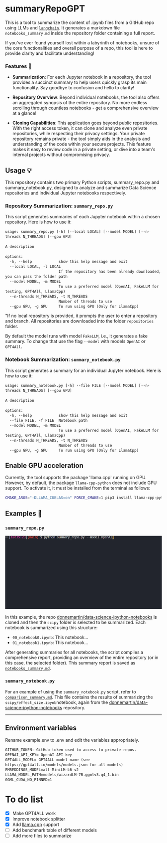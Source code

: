 # summaryRepoGPT
This is a tool to summarize the content of .ipynb files from a GitHub repo using LLMs and  [`langchain`](https://github.com/hwchase17/langchain). It generates a markdown file `notebooks_summary.md` inside the repository folder containing a full report.

If you've ever found yourself lost within a labyrinth of notebooks, unsure of the core functionalities and overall purpose of a repo, this tool is here to provide clarity and facilitate understanding!


### Features 🚀
- **Summarization**: For each Jupyter notebook in a repository, the tool provides a succinct summary to help users quickly grasp its main functionality. Say goodbye to confusion and hello to clarity!

- **Repository Overview**: Beyond individual notebooks, the tool also offers an aggregated synopsis of the entire repository. No more endless scrolling through countless notebooks - get a comprehensive overview at a glance!

- **Cloning Capabilities**: This application goes beyond public repositories. With the right access token, it can clone and analyze even private repositories, while respecting their privacy settings. Your private repository remains private - the tool simply aids in the analysis and understanding of the code within your secure projects. This feature makes it easy to review code in a private setting, or dive into a team's internal projects without compromising privacy.

## Usage 💡
This repository contains two primary Python scripts, summary_repo.py and summary_notebook.py, designed to analyze and summarize Data Science repositories and individual Jupyter notebooks respectively.

### Repository Summarization: `summary_repo.py`
This script generates summaries of each Jupyter notebook within a chosen repository. Here is how to use it:
```
usage: summary_repo.py [-h] [--local LOCAL] [--model MODEL] [--n-threads N_THREADS] [--gpu GPU]

A description

options:
  -h, --help            show this help message and exit
  --local LOCAL, -l LOCAL
                        If the repository has been already downloaded, you can pass the folder path
  --model MODEL, -m MODEL
                        To use a preferred model (OpenAI, FakeLLM for testing, GPT4All, LlamaCpp)
  --n-threads N_THREADS, -t N_THREADS
                        Number of threads to use
  --gpu GPU, -g GPU     To run using GPU (Only for LlamaCpp)
```

"If no local repository is provided, it prompts the user to enter a repository and branch. All repositories are downloaded into the folder `repositories` folder.

By default the model runs with model `FakeLLM`, i.e., it generates a fake summary. To change that use the flag `--model` with models `OpenAI` or `GPT4All`. 

### Notebook Summarization: `summary_notebook.py`

This script generates a summary for an individual Jupyter notebook. Here is how to use it:
```
usage: summary_notebook.py [-h] --file FILE [--model MODEL] [--n-threads N_THREADS] [--gpu GPU]

A description

options:
  -h, --help            show this help message and exit
  --file FILE, -f FILE  Notebook path
  --model MODEL, -m MODEL
                        To use a preferred model (OpenAI, FakeLLM for testing, GPT4All, LlamaCpp)
  --n-threads N_THREADS, -t N_THREADS
                        Number of threads to use
  --gpu GPU, -g GPU     To run using GPU (Only for LlamaCpp)
```

## Enable GPU acceleration
Currently, the tool supports the package 'llama.cpp' running on GPU. However, by default, the package `llama-cpp-python` does not include GPU support. To activate it, it must be installed from the terminal as follows:
```bash
CMAKE_ARGS="-DLLAMA_CUBLAS=on" FORCE_CMAKE=1 pip3 install llama-cpp-python --force-reinstall --upgrade --no-cache-dir
```
## Examples 🎯

### `summary_repo.py`
![Example](./example/example_usage.gif)

In this example, the repo [donnemartin/data-science-ipython-notebooks](https://github.com/donnemartin/data-science-ipython-notebooks) is cloned and then the `scipy` folder is selected to be summarized. Each notebook is summarized using this structure:
- `00_notebook0.ipynb`: This notebook...
- `01_notebook1.ipynb`: This notebook...

After generating summaries for all notebooks, the script compiles a comprehensive report, providing an overview of the entire repository (or in this case, the selected folder). This summary report is saved as [`notebooks_summary.md`](./example/notebooks_summary.md).

### `summary_notebook.py`

For an example of using the `summary_notebook.py` script, refer to [`comparison_summary.md`](./example/comparison_summary.md). This file contains the results of summarizing the `scipy/effect_size.ipynb`notebook, again from the [donnemartin/data-science-ipython-notebooks](https://github.com/donnemartin/data-science-ipython-notebooks) repository.


-----
## Environment variables
Rename example.env to .env and edit the variables appropriately.

```
GITHUB_TOKEN: GitHub token used to access to private repos. 
OPENAI_API_KEY= OpenAI API key
GPT4ALL_MODEL= GPT4ALL model name (see https://gpt4all.io/models/models.json for all models)
EMBEDDINGS_MODEL=all-MiniLM-L6-v2
LLAMA_MODEL_PATH=models/wizardLM-7B.ggmlv3.q4_1.bin
GGML_CUDA_NO_PINNED=1
```

# To do list
- [x] Make GPT4ALL work
- [x] Improve notebook splitter
- [X] Add [llama.cpp](https://github.com/ggerganov/llama.cpp) support
- [ ] Add benchmark table of different models
- [ ] Add more files to summarize